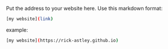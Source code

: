 Put the address to your website here. Use this markdown format:

```bash
[my website](link)
```

example:
```bash
[my website](https://rick-astley.github.io)
```